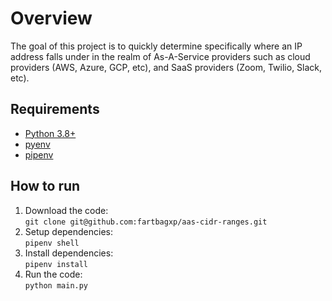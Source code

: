 # Overview

The goal of this project is to quickly determine specifically where an IP address falls under in the realm of As-A-Service providers such as cloud providers (AWS, Azure, GCP, etc), and SaaS providers (Zoom, Twilio, Slack, etc).

## Requirements

- [Python 3.8+](https://www.python.org/downloads/)
- [pyenv](https://github.com/pyenv/pyenv)
- [pipenv](https://github.com/pypa/pipenv)

## How to run

1. Download the code:  
   `git clone git@github.com:fartbagxp/aas-cidr-ranges.git`
1. Setup dependencies:  
   `pipenv shell`
1. Install dependencies:  
   `pipenv install`
1. Run the code:  
   `python main.py`

